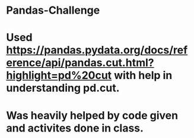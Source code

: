 # Pandas-Challenge

# Used https://pandas.pydata.org/docs/reference/api/pandas.cut.html?highlight=pd%20cut with help in understanding pd.cut.

# Was heavily helped by code given and activites done in class.
